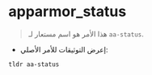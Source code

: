 # apparmor_status

> هذا الأمر هو اسم مستعار لـ `aa-status`.

- إعرض التوثيقات للأمر الأصلي:

`tldr aa-status`
